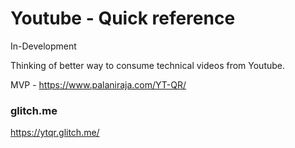 # Youtube - Quick reference

In-Development

Thinking of better way to consume technical videos from Youtube.

MVP - https://www.palaniraja.com/YT-QR/


### glitch.me

https://ytqr.glitch.me/